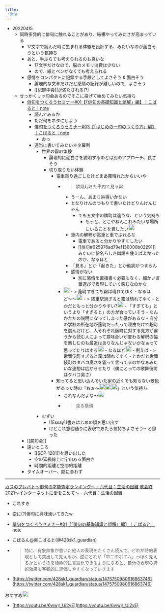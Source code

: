 ```yaml
---
title:
 '俳句'
---
```


- 20220415
    - 同時多発的に俳句に触れることがあり、結構やってみたさが高まっている
        - 17文字で読んだ時に生まれる体験を設計する、みたいなのが面白そうという気持ち
        - あと、手ぶらでも考えられるのも良いな
            - 17文字だけなので、脳のメモリ消費は少ない
            - ので、紙とペンがなくても考えられる
        - 感情をコンパクトに記録する手段としてよさそう & 面白そう
            - 論理的な文章だけだと感情の記録が難しいので、よさそう
            - [[記録中毒]]が満たされる(?)
    - せっかくリッ句会あるのでそこに投げて始めてみたい気持ち
        - [俳句をつくろうセミナー#01【「俳句の基礎知識と誤解」編】｜こばると｜note](https://note.com/428sk1_guardian/n/n24a5f273d481)
            - 読んでみるか
            - ただ何をネタにしよう
            - [俳句をつくろうセミナー#03【「はじめの一句のつくり方」編】｜こばると｜note](https://note.com/428sk1_guardian/n/n9cdb6d29c3f1)
                - おっ
            - 適当に書いてみたいネタ羅列
                - 世界の霧の体験
                    - 論理的に面白さを説明するのとは別のアプローチ、良さそう
                    - 切り取りたい体験
                        - 電車乗り過ごしたけどまあ霧晴れたからいいや
                            - > 隣県起きた車内で見る霧
                                - うーん、あまり納得いかない
                                - となりけんのつもりで書いたけどりんけんじゃん
                                    - でも五文字の隣町は違うな、という気持ち
                                        - もっと、どこやねんこれみたいな場所にいることを表したい<img src='https://scrapbox.io/api/pages/blu3mo-public/blu3mo/icon' alt='blu3mo.icon' height="19.5"/>
                                - 車内の解釈が電車と車でぶれるな
                                    - 電車であると分かりやすくしたい
                                    - [[俳句#625976ad79e1130000b02291]]みたいに駅名らしき単語を使えばよかったのか、なるほど
                                - 「見る」とか「起きた」とか動詞がつまらん
                                - 感情がない
                                    - 別に感情を直接書く必要もなく、細かい言葉選びで表現していく感じなのかな
                            - <img src='https://scrapbox.io/api/pages/blu3mo-public/rickshinmi/icon' alt='rickshinmi.icon' height="19.5"/>
                                - > 麹町すぎても霧は晴れてゆく
                                    - なるほど〜〜<img src='https://scrapbox.io/api/pages/blu3mo-public/blu3mo/icon' alt='blu3mo.icon' height="19.5"/>
                                    - > 降車駅過ぎると霧は晴れてゆく
                                        - とかだともっと分かりやすい?<img src='https://scrapbox.io/api/pages/blu3mo-public/blu3mo/icon' alt='blu3mo.icon' height="19.5"/>
                                        - 「すぎても」というより「すぎると」の方が合っていそう
                                        - なんかただの説明になってしまった感があるな
                                            - 自分の学校の所在地が麹町だったって理由だけで麹町を選んだけど、人それぞれ麹町に対する見方が違うから読む人によって意味合いが変わる解釈の幅を楽しむのも最近はありなんじゃないかなぁって思ってたりはする<img src='https://scrapbox.io/api/pages/blu3mo-public/rickshinmi/icon' alt='rickshinmi.icon' height="19.5"/>
                                                - なるほど<img src='https://scrapbox.io/api/pages/blu3mo-public/blu3mo/icon' alt='blu3mo.icon' height="19.5"/>
                                                    - 例えば
                                                        - > 歌舞伎町すぎると霧は晴れてゆく
                                                        - とかだと歌舞伎町のタバコ臭さを霧って言ってるのかなぁみたいな連想は広がらせたり（僕にとっての歌舞伎町はタバコ臭さ）
                        - 知ってると思い込んでいた家の近くでも知らない景色があった時の「おぉ〜<img src='https://scrapbox.io/api/pages/blu3mo-public/blu3mo/icon' alt='blu3mo.icon' height="19.5"/><img src='https://scrapbox.io/api/pages/blu3mo-public/blu3mo/icon' alt='blu3mo.icon' height="19.5"/><img src='https://scrapbox.io/api/pages/blu3mo-public/blu3mo/icon' alt='blu3mo.icon' height="19.5"/>」という気持ち
                            - これなんだよな〜<img src='https://scrapbox.io/api/pages/blu3mo-public/blu3mo/icon' alt='blu3mo.icon' height="19.5"/>
                            - > 見る横顔
                - むずい
                    - [[Essay]]書きはじめの頃を思い出す
                    - けどこれ意図通りに表現できたら気持ちよさそう〜と思った
        - [[屍句会]]
        - 遠いところ
            - [[SCP-1281]]を思い出した
            - 空の延長線上に宇宙ある面白さ
            - 時間的距離と空間的距離
        - タイムオーバー、間に合わず

---
[カスのプレバト〜俳句の才能査定ランキング〜 - 六代目：生活の困難](https://umector.hatenablog.jp/entry/2021/11/07/193101)
[歌会終2021〜インターネットに愛をこめて〜 - 六代目：生活の困難](https://umector.hatenablog.jp/entry/2021/12/25/125334)
- これすき
- 逆に(?)俳句に興味湧いてきたw

- [俳句をつくろうセミナー#01【「俳句の基礎知識と誤解」編】｜こばると｜note](https://note.com/428sk1_guardian/n/n24a5f273d481)

- こばるん@東こばると(@428sk1_guardian)
- > 特に、有象無象が書いた他人の表現をたくさん読んで、どれが詩的表現として突出して見えるか、逆にどれが「中二のポエム」っぽく見えるかというのを積極的に言語化できるようになると、自分の表現の詩的効果も客観的に評価しやすくなっていきます
- [https://twitter.com/428sk1_guardian/status/1475750980616863746](https://twitter.com/428sk1_guardian/status/1475750980616863746)

おすすめ<img src='https://scrapbox.io/api/pages/blu3mo-public/axokxi/icon' alt='axokxi.icon' height="19.5"/>
- [https://youtu.be/6wwjr_Ui2yE](https://youtu.be/6wwjr_Ui2yE)
